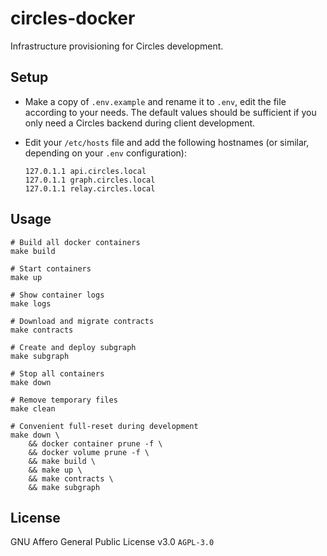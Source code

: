 # circles-docker

Infrastructure provisioning for Circles development.

## Setup

* Make a copy of `.env.example` and rename it to `.env`, edit the file according to your needs. The default values should be sufficient if you only need a Circles backend during client development.

* Edit your `/etc/hosts` file and add the following hostnames (or similar, depending on your `.env` configuration):

    ```
    127.0.1.1 api.circles.local
    127.0.1.1 graph.circles.local
    127.0.1.1 relay.circles.local
    ```

## Usage

```
# Build all docker containers
make build

# Start containers
make up

# Show container logs
make logs

# Download and migrate contracts
make contracts

# Create and deploy subgraph
make subgraph

# Stop all containers
make down

# Remove temporary files
make clean

# Convenient full-reset during development
make down \
    && docker container prune -f \
    && docker volume prune -f \
    && make build \
    && make up \
    && make contracts \
    && make subgraph
```

## License

GNU Affero General Public License v3.0 `AGPL-3.0`
